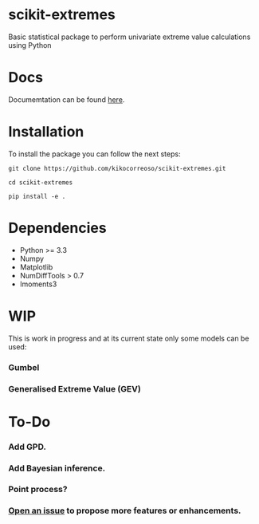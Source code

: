 # scikit-extremes

Basic statistical package to perform univariate extreme value calculations
using Python

# Docs

Documemtation can be found [here](http://kikocorreoso.github.io/scikit-extremes/).

# Installation

To install the package you can follow the next steps:

    git clone https://github.com/kikocorreoso/scikit-extremes.git

    cd scikit-extremes

    pip install -e .

# Dependencies

* Python >= 3.3
* Numpy
* Matplotlib
* NumDiffTools > 0.7
* lmoments3

# WIP

This is work in progress and at its current state only some models can be used:

### Gumbel 
### Generalised Extreme Value (GEV)

# To-Do

### Add GPD.
### Add Bayesian inference.
### Point process?
### [Open an issue](https://github.com/kikocorreoso/scikit-extremes/issues) to propose more features or enhancements.
